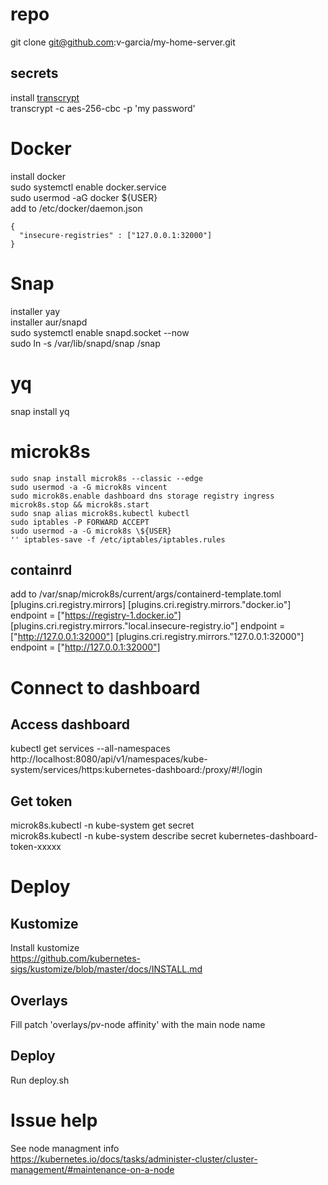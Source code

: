 # repo
git clone git@github.com:v-garcia/my-home-server.git

## secrets
install [transcrypt](https://github.com/elasticdog/transcrypt/blob/master/INSTALL.md)  
transcrypt -c aes-256-cbc -p 'my password'

# Docker
install docker  
sudo systemctl enable docker.service  
sudo usermod -aG docker ${USER}  
add to /etc/docker/daemon.json  
```
{
  "insecure-registries" : ["127.0.0.1:32000"]
}
```

# Snap
installer yay  
installer aur/snapd  
sudo systemctl enable snapd.socket --now  
sudo ln -s /var/lib/snapd/snap /snap  

# yq
snap install yq  

# microk8s
```
sudo snap install microk8s --classic --edge  
sudo usermod -a -G microk8s vincent  
sudo microk8s.enable dashboard dns storage registry ingress  
microk8s.stop && microk8s.start  
sudo snap alias microk8s.kubectl kubectl  
sudo iptables -P FORWARD ACCEPT   
sudo usermod -a -G microk8s \${USER}  
'' iptables-save -f /etc/iptables/iptables.rules  
```

## containrd
add to /var/snap/microk8s/current/args/containerd-template.toml  
[plugins.cri.registry.mirrors]
  [plugins.cri.registry.mirrors."docker.io"]
    endpoint = ["https://registry-1.docker.io"]
  [plugins.cri.registry.mirrors."local.insecure-registry.io"]
    endpoint = ["http://127.0.0.1:32000"]
  [plugins.cri.registry.mirrors."127.0.0.1:32000"]
    endpoint = ["http://127.0.0.1:32000"]


# Connect to dashboard

## Access dashboard
kubectl get services --all-namespaces  
http://localhost:8080/api/v1/namespaces/kube-system/services/https:kubernetes-dashboard:/proxy/#!/login  

## Get token
microk8s.kubectl -n kube-system get secret  
microk8s.kubectl -n kube-system describe secret kubernetes-dashboard-token-xxxxx  

# Deploy

## Kustomize

Install kustomize  
https://github.com/kubernetes-sigs/kustomize/blob/master/docs/INSTALL.md  

## Overlays

Fill patch 'overlays/pv-node affinity' with the main node name  

## Deploy

Run deploy.sh  

# Issue help

See node managment info  
https://kubernetes.io/docs/tasks/administer-cluster/cluster-management/#maintenance-on-a-node  